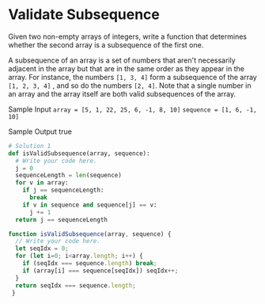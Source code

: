 # Validate Subsequence

  Given two non-empty arrays of integers, write a function that determines
  whether the second array is a subsequence of the first one.
  
  A subsequence of an array is a set of numbers that aren't necessarily adjacent
  in the array but that are in the same order as they appear in the array. For
  instance, the numbers ```[1, 3, 4]``` form a subsequence of the array ```[1, 2, 3, 4]```
  , and so do the numbers  ```[2, 4]```. 
  Note that a single number in an array and the array itself are both valid
  subsequences of the array.
  
  Sample Input
  ```array = [5, 1, 22, 25, 6, -1, 8, 10]```
  ```sequence = [1, 6, -1, 10]```
  
  Sample Output
  true

```python
# Solution 1
def isValidSubsequence(array, sequence):
  # Write your code here.
  j = 0
  sequenceLength = len(sequence)
  for v in array:
    if j == sequenceLength:
      break
    if v in sequence and sequence[j] == v:
      j += 1
  return j == sequenceLength
```
```javascript
function isValidSubsequence(array, sequence) {
  // Write your code here.
  let seqIdx = 0;
  for (let i=0; i<array.length; i++) {
    if (seqIdx === sequence.length) break;
    if (array[i] === sequence[seqIdx]) seqIdx++;
  }
  return seqIdx === sequence.length;
 }
 ```

